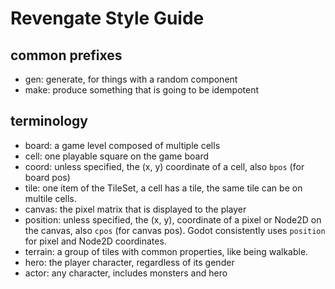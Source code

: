 Revengate Style Guide
=====================

## common prefixes
* gen: generate, for things with a random component
* make: produce something that is going to be idempotent

## terminology
* board: a game level composed of multiple cells
* cell: one playable square on the game board
* coord: unless specified, the (x, y) coordinate of a cell, also `bpos` (for board pos)
* tile: one item of the TileSet, a cell has a tile, the same tile can be on multile cells.
* canvas: the pixel matrix that is displayed to the player
* position: unless specified, the (x, y), coordinate of a pixel or Node2D on the canvas, also `cpos` (for canvas pos). Godot consistently uses `position` for pixel and Node2D coordinates.
* terrain: a group of tiles with common properties, like being walkable.
* hero: the player character, regardless of its gender
* actor: any character, includes monsters and hero
